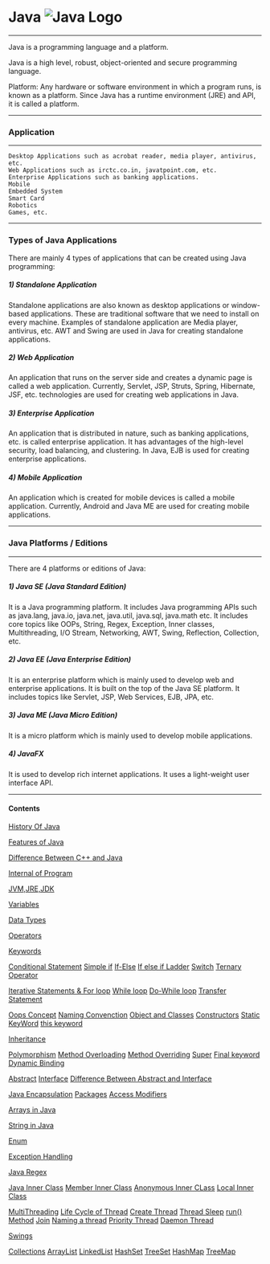 # Java    ![Java Logo](https://logos-download.com/wp-content/uploads/2016/10/Java_logo_icon.png)

-----------


Java is a programming language and a platform.

Java is a high level, robust, object-oriented and secure programming language.

Platform: Any hardware or software environment in which a program runs, is known as a platform. Since Java has a runtime environment (JRE) and API, it is called a platform.

------

### Application 

-------


    Desktop Applications such as acrobat reader, media player, antivirus, etc.
    Web Applications such as irctc.co.in, javatpoint.com, etc.
    Enterprise Applications such as banking applications.
    Mobile
    Embedded System
    Smart Card
    Robotics
    Games, etc.

--------

### Types of Java Applications

There are mainly 4 types of applications that can be created using Java programming:

##### 1) Standalone Application

Standalone applications are also known as desktop applications or window-based applications. These are traditional software that we need to install on every machine. Examples of standalone application are Media player, antivirus, etc. AWT and Swing are used in Java for creating standalone applications.

##### 2) Web Application

An application that runs on the server side and creates a dynamic page is called a web application. Currently, Servlet, JSP, Struts, Spring, Hibernate, JSF, etc. technologies are used for creating web applications in Java.

##### 3) Enterprise Application

An application that is distributed in nature, such as banking applications, etc. is called enterprise application. It has advantages of the high-level security, load balancing, and clustering. In Java, EJB is used for creating enterprise applications.

##### 4) Mobile Application

An application which is created for mobile devices is called a mobile application. Currently, Android and Java ME are used for creating mobile applications.

----------

### Java Platforms / Editions

-------

There are 4 platforms or editions of Java:
##### 1) Java SE (Java Standard Edition)

It is a Java programming platform. It includes Java programming APIs such as java.lang, java.io, java.net, java.util, java.sql, java.math etc. It includes core topics like OOPs, String, Regex, Exception, Inner classes, Multithreading, I/O Stream, Networking, AWT, Swing, Reflection, Collection, etc.

##### 2) Java EE (Java Enterprise Edition)

It is an enterprise platform which is mainly used to develop web and enterprise applications. It is built on the top of the Java SE platform. It includes topics like Servlet, JSP, Web Services, EJB, JPA, etc.

##### 3) Java ME (Java Micro Edition)

It is a micro platform which is mainly used to develop mobile applications.

##### 4) JavaFX

It is used to develop rich internet applications. It uses a light-weight user interface API.

-------


#### Contents

[History Of Java](./History.md)

[Features of Java](./Features.md)

[Difference Between C++ and Java](./Difference_Cpp_Java.md)

[Internal of Program](./internal_program.md)

[JVM,JRE,JDK](./JVM_JRE_JDK.md)

[Variables](./src/Variables/variables.md)

[Data Types](./src/DataType?DataType.md)

[Operators](./src/Operators/Operator.md)

[Keywords](./src/Keywords/KeyWords.md)

[Conditional Statement](./src/Control_Statement/Conditional.md)
[Simple if](./src/Control_Statement/SimpleIf/SimpleIf.md)
[If-Else](./src/Control_Statement/ifelse/if-else.md)
[If else if Ladder](./src/Control_Statement/ifelseif/ifelseif.md)
[Switch](./src/Control_Statement/Switch/switch.md)
[Ternary Operator](./src/Control_Statement/TernaryOperator/TernaryOperator.md)

[Iterative Statements & For loop](./src/IterativeStatements/Iterative.md)
[While loop](./src/IterativeStatements/whileLoop/while.md)
[Do-While loop](./src/IterativeStatements/dowhileloop/dowhile.md)
[Transfer Statement](./src/IterativeStatements/TransferStatement/transferStatement.md)

[Oops Concept](./src/OopsConcept/Oops.md)
[Naming Convenction](./src/OopsConcept/NamingConventions.md)
[Object and Classes](./src/OopsConcept/ObjectsandClasses.md)
[Constructors](./src/OopsConcept/Constructors.md)
[Static KeyWord](./src/OopsConcept/Static.md)
[this keyword](./src/OopsConcept/this.md)

[Inheritance](./src/Inheritance/Inheritance.md)

[Polymorphism](./src/Polymorphism)
[Method Overloading](./src/Polymorphism/MethodOverloading.md)
[Method Overriding](./src/Polymorphism/MethodOveriding.md)
[Super](./src/Polymorphism/super.md)
[Final keyword](./src/Polymorphism/final.md)
[Dynamic Binding](./src/Polymorphism/DynamicBinding.md)

[Abstract](./src/Abstraction/abstractClass.md)
[Interface](./src/Abstraction/Interface.md)
[Difference Between Abstract and Interface](./src/Abstraction/abstractvsinterface.md)

[Java Encapsulation](./src/Encapsulation/Encapsulation.md)
[Packages](./src/Encapsulation/Package.md)
[Access Modifiers](./src/Encapsulation/AcessModifier.md)

[Arrays in Java](./src/Arrays/Arrays.md)

[String in Java](./src/Strings/string.md)

[Enum](./src/Enumeration/enum.md)

[Exception Handling](./src/Exception/Exception.md)

[Java Regex](./src/Regex/Regex.md)

[Java Inner Class](./src/InnerClass/InnerClass.md)
[Member Inner Class](./src/InnerClass/MemberInner.md)
[Anonymous Inner CLass](./src/InnerClass/AnonymousInnerClass.md)
[Local Inner Class](./src/InnerClass/LocalInner.md)

[MultiThreading](./src/Multithreading/multithreading.md)
[Life Cycle of Thread](./src/Multithreading/LifeCycle.md)
[Create Thread](./src/Multithreading/CreateThread.md)
[Thread Sleep](./src/Multithreading/ThreadSleep.md)
[run() Method](./src/Multithreading/RunMethod.md)
[Join](./src/Multithreading/Join.md)
[Naming a thread](./src/Multithreading/NamingThread.md)
[Priority Thread](./src/Multithreading/Priority.md)
[Daemon Thread](./src/Multithreading/DemonThread.md)

[Swings](./src/swings/JFrame.md)

[Collections](./src/Collections/Collection.md)
[ArrayList](./src/Collections/ArrayList.md)
[LinkedList](./src/Collections/LinkedList.md)
[HashSet](./src/Collections/HashSet.md)
[TreeSet](./src/Collections/TreeSet.md)
[HashMap](./src/Collections/HashMap.md)
[TreeMap](./src/Collections/TreeMap.md)






